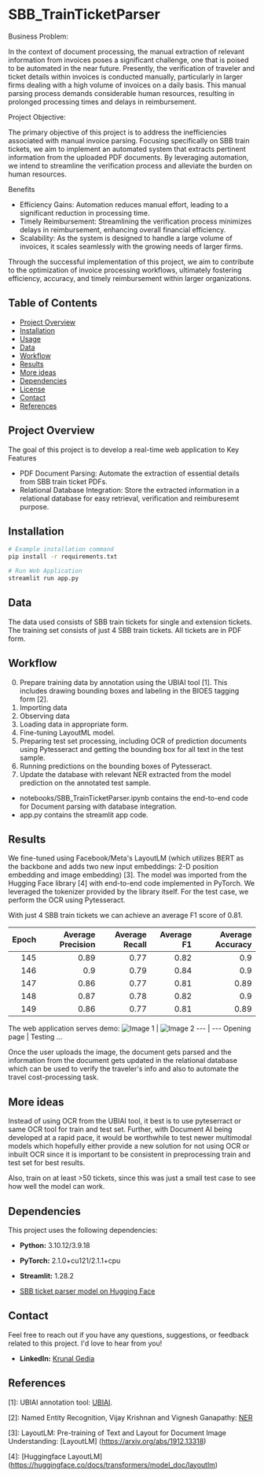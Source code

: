 # SBB_TrainTicketParser

Business Problem:

In the context of document processing, the manual extraction of relevant information from invoices poses a significant challenge, one that is poised to be automated in the near future. Presently, the verification of traveler and ticket details within invoices is conducted manually, particularly in larger firms dealing with a high volume of invoices on a daily basis. This manual parsing process demands considerable human resources, resulting in prolonged processing times and delays in reimbursement.

Project Objective:

The primary objective of this project is to address the inefficiencies associated with manual invoice parsing. Focusing specifically on SBB train tickets, we aim to implement an automated system that extracts pertinent information from the uploaded PDF documents. By leveraging automation, we intend to streamline the verification process and alleviate the burden on human resources.

Benefits

* Efficiency Gains: Automation reduces manual effort, leading to a significant reduction in processing time.
* Timely Reimbursement: Streamlining the verification process minimizes delays in reimbursement, enhancing overall financial efficiency.
* Scalability: As the system is designed to handle a large volume of invoices, it scales seamlessly with the growing needs of larger firms.

Through the successful implementation of this project, we aim to contribute to the optimization of invoice processing workflows, ultimately fostering efficiency, accuracy, and timely reimbursement within larger organizations.

## Table of Contents

- [Project Overview](#project-overview)
- [Installation](#installation)
- [Usage](#usage)
- [Data](#data)
- [Workflow](#workflow)
- [Results](#results)
- [More ideas](#More-ideas)
- [Dependencies](#dependencies)
- [License](#license)
- [Contact](#contact)
- [References](#references)

## Project Overview

The goal of this project is to develop a real-time web application to
Key Features
* PDF Document Parsing: Automate the extraction of essential details from SBB train ticket PDFs.
* Relational Database Integration: Store the extracted information in a relational database for easy retrieval, verification and reimburesemt purpose.


## Installation

```bash
# Example installation command
pip install -r requirements.txt

# Run Web Application
streamlit run app.py
```

## Data

The data used consists of SBB train tickets for single and extension tickets. The training set consists of just 4 SBB train tickets. All tickets are in PDF form.

## Workflow
0. Prepare training data by annotation using the UBIAI tool [1]. This includes drawing bounding boxes and labeling in the BIOES tagging form [2].
1. Importing data
2. Observing data
3. Loading data in appropriate form.
4. Fine-tuning LayoutML model.
5. Preparing test set processing, including OCR of prediction documents using Pytesseract and getting the bounding box for all text in the test sample.
6. Running predictions on the bounding boxes of Pytesseract.
7. Update the database with relevant NER extracted from the model prediction on the annotated test sample.

* notebooks/SBB_TrainTicketParser.ipynb contains the end-to-end code for Document parsing with database integration.
* app.py contains the streamlit app code.

## Results

We fine-tuned using Facebook/Meta's LayoutLM (which utilizes BERT as the backbone and adds two new input embeddings: 2-D position embedding and image embedding) [3]. The model was imported from the Hugging Face library [4] with end-to-end code implemented in PyTorch. We leveraged the tokenizer provided by the library itself. For the test case, we perform the OCR using Pytesseract.

With just 4 SBB train tickets we can achieve an average F1 score of 0.81.   

| Epoch | Average Precision | Average Recall | Average F1 | Average Accuracy |
|--------:|------------:|---------:|-----:|-----------:|
|     145 |        0.89 |     0.77 | 0.82 |       0.9  |
|     146 |        0.9  |     0.79 | 0.84 |       0.9  |
|     147 |        0.86 |     0.77 | 0.81 |       0.89 |
|     148 |        0.87 |     0.78 | 0.82 |       0.9  |
|     149 |        0.86 |     0.77 | 0.81 |       0.89 |

The web application serves demo:
![Image 1](https://github.com/krunalgedia/SBB_TrainTicketParser/blob/main/images_app/sample.gif) | ![Image 2](https://github.com/krunalgedia/SBB_TrainTicketParser/blob/main/images_app/test1.gif)
--- | --- 
Opening page | Testing ... 

Once the user uploads the image, the document gets parsed and the information from the document gets updated in the relational database which can be used to verify the traveler's info and also to automate the travel cost-processing task.


## More ideas

Instead of using OCR from the UBIAI tool, it best is to use pyteserract or same OCR tool for train and test set. Further, with Document AI being developed at a rapid pace, it would be worthwhile to test newer multimodal models which hopefully either provide a new solution for not using OCR or inbuilt OCR since it is important to be consistent in preprocessing train and test set for best results.

Also, train on at least >50 tickets, since this was just a small test case to see how well the model can work.

## Dependencies

This project uses the following dependencies:

- **Python:** 3.10.12/3.9.18 
- **PyTorch:** 2.1.0+cu121/2.1.1+cpu
- **Streamlit:** 1.28.2 

- [SBB ticket parser model on Hugging Face](https://huggingface.co/KgModel/sbb_ticket_parser_LayoutLM)
  
## Contact

Feel free to reach out if you have any questions, suggestions, or feedback related to this project. I'd love to hear from you!

- **LinkedIn:** [Krunal Gedia](https://www.linkedin.com/in/krunal-gedia-00188899/)

## References
[1]: UBIAI annotation tool: [UBIAI](https://app.ubiai.tools/Projects).

[2]: Named Entity Recognition, Vijay Krishnan and Vignesh Ganapathy: [NER](http://cs229.stanford.edu/proj2005/KrishnanGanapathy-NamedEntityRecognition.pdf) 

[3]: LayoutLM: Pre-training of Text and Layout for Document Image Understanding: [LayoutLM] (https://arxiv.org/abs/1912.13318)

[4]: [Huggingface LayoutLM] (https://huggingface.co/docs/transformers/model_doc/layoutlm)



